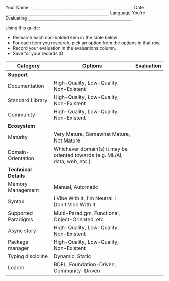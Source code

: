 Your Name                   `______________________________________________`
Date                        `______________________________________________`
Language You're Evaluating  `______________________________________________`

Using this guide:
* Research each non-bolded item in the table below
* For each item you research, pick an option from the options in that row.
* Record your evaluation in the evaluations column.
* Save for your records :D

| Category              | Options                                                                                                                   | Evaluation |
| --------------------- | ----------------------------------------------------------------------------------------------------------------------- |------------|
| **Support**           |                                                                                                                         |            |
| Documentation         | High-Quality, Low-Quality, Non-Existent                                                                                 |            |
| Standard Library      | High-Quality, Low-Quality, Non-Existent                                                                                 |            |
| Community             | High-Quality, Low-Quality, Non-Existent                                                                                 |            |
| **Ecosystem**         |                                                                                                                         |            |
| Maturity              | Very Mature, Somewhat Mature, Not Mature                                                                                |            |
| Domain-Orientation    | Whichever domain(s) it may be oriented towards (e.g. ML/AI, data, web, etc.)                                                                         |            |
| **Technical Details** |                                                                                                                         |            |
| Memory Management     | Manual, Automatic                                                                                  |            |
| Syntax                | I Vibe With It, I'm Neutral, I Don't Vibe With It                                                           |            |
| Supported Paradigms   | Multi-Paradigm, Functional, Object-Oriented, etc. |            |
| Async story           | High-Quality, Low-Quality, Non-Existent                                                                                 |            |
| Package manager       | High-Quality, Low-Quality, Non-Existent                                                                                 |            |
| Typing discipline     | Dynamic, Static                                                                                                         |            |
| Leader                | BDFL, Foundation-Driven, Community-Driven                                                                               |            |
